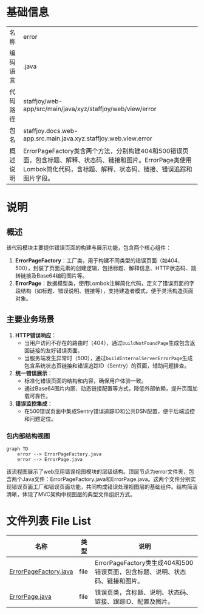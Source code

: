 # 基础信息

|      |      |
|------|------|
| 名称 | error |
| 编码语言 | .java |
| 代码路径 | staffjoy/web-app/src/main/java/xyz/staffjoy/web/view/error |
| 包名 | staffjoy.docs.web-app.src.main.java.xyz.staffjoy.web.view.error |
| 概述说明 | ErrorPageFactory类含两个方法，分别构建404和500错误页面，包含标题、解释、状态码、链接和图片。ErrorPage类使用Lombok简化代码，含标题、解释、状态码、链接、错误追踪和图片字段。 |

# 说明

## 概述  
该代码模块主要提供错误页面的构建与展示功能，包含两个核心组件：  
1. **ErrorPageFactory**：工厂类，用于构建不同类型的错误页面（如404、500），封装了页面元素的创建逻辑，包括标题、解释信息、HTTP状态码、跳转链接及Base64编码图片等。  
2. **ErrorPage**：数据模型类，使用Lombok注解简化代码，定义了错误页面的字段结构（如标题、错误说明、链接等），支持建造者模式，便于灵活构造页面对象。  

## 主要业务场景  
1. **HTTP错误响应**：  
   - 当用户访问不存在的路由时（404），通过`buildNotFoundPage`生成包含返回链接的友好错误页面。  
   - 当服务端发生异常时（500），通过`buildInternalServerErrorPage`生成包含系统状态页链接和错误追踪ID（Sentry）的页面，辅助问题排查。  
2. **统一错误展示**：  
   - 标准化错误页面的结构和内容，确保用户体验一致。  
   - 通过Base64图片内嵌、动态链接配置等方式，降低外部依赖，提升页面加载可靠性。  
3. **错误监控集成**：  
   - 在500错误页面中集成Sentry错误追踪ID和公共DSN配置，便于后端监控和问题定位。


### 包内部结构视图

```mermaid
graph TD
    error --> ErrorPageFactory.java
    error --> ErrorPage.java
```

该流程图展示了web应用错误视图模块的层级结构。顶层节点为error文件夹，包含两个Java文件：ErrorPageFactory.java和ErrorPage.java。这两个文件分别实现错误页面工厂和错误页面功能，共同构成错误处理视图层的基础组件。结构简洁清晰，体现了MVC架构中视图层的典型文件组织方式。

# 文件列表 File List

| 名称   | 类型  | 说明 |
|-------|------|-------------|
| [ErrorPageFactory.java](ErrorPageFactory.md) | file | ErrorPageFactory类生成404和500错误页面，包含标题、说明、状态码、链接和图片。 |
| [ErrorPage.java](ErrorPage.md) | file | 错误页类，含标题、说明、状态码、链接、跟踪ID、配置及图片。 |


